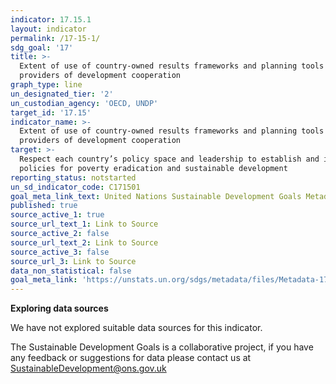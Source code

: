 ```yaml
---
indicator: 17.15.1
layout: indicator
permalink: /17-15-1/
sdg_goal: '17'
title: >-
  Extent of use of country-owned results frameworks and planning tools by
  providers of development cooperation
graph_type: line
un_designated_tier: '2'
un_custodian_agency: 'OECD, UNDP'
target_id: '17.15'
indicator_name: >-
  Extent of use of country-owned results frameworks and planning tools by
  providers of development cooperation
target: >-
  Respect each country’s policy space and leadership to establish and implement
  policies for poverty eradication and sustainable development
reporting_status: notstarted
un_sd_indicator_code: C171501
goal_meta_link_text: United Nations Sustainable Development Goals Metadata (pdf 468kB)
published: true
source_active_1: true
source_url_text_1: Link to Source
source_active_2: false
source_url_text_2: Link to Source
source_active_3: false
source_url_3: Link to Source
data_non_statistical: false
goal_meta_link: 'https://unstats.un.org/sdgs/metadata/files/Metadata-17-15-01.pdf'
---
```

**Exploring data sources**

We have not explored suitable data sources for this indicator. 

The Sustainable Development Goals is a collaborative project, if you have any feedback or suggestions for data please contact us at <SustainableDevelopment@ons.gov.uk>
